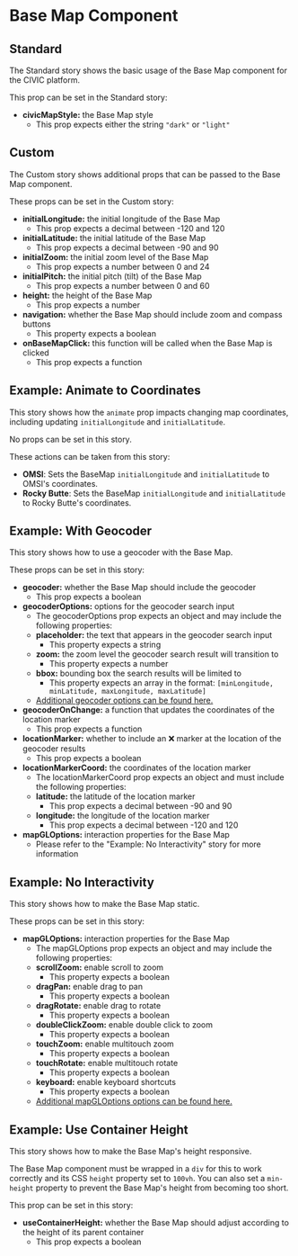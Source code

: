 # Base Map Component

## Standard

The Standard story shows the basic usage of the Base Map component for the CIVIC platform.

This prop can be set in the Standard story:

- **civicMapStyle:** the Base Map style
  - This prop expects either the string `"dark"` or `"light"`

## Custom

The Custom story shows additional props that can be passed to the Base Map component.

These props can be set in the Custom story:

- **initialLongitude:** the initial longitude of the Base Map
  - This prop expects a decimal between -120 and 120
- **initialLatitude:** the initial latitude of the Base Map
  - This prop expects a decimal between -90 and 90
- **initialZoom:** the initial zoom level of the Base Map
  - This prop expects a number between 0 and 24
- **initialPitch:** the initial pitch (tilt) of the Base Map
  - This prop expects a number between 0 and 60
- **height:** the height of the Base Map
  - This prop expects a number
- **navigation:** whether the Base Map should include zoom and compass buttons
  - This property expects a boolean
- **onBaseMapClick:** this function will be called when the Base Map is clicked
  - This prop expects a function

## Example: Animate to Coordinates

This story shows how the `animate` prop impacts changing map coordinates, including updating `initialLongitude` and `initialLatitude`.

No props can be set in this story.

These actions can be taken from this story:

- **OMSI**: Sets the BaseMap `initialLongitude` and `initialLatitude` to OMSI's coordinates.
- **Rocky Butte**: Sets the BaseMap `initialLongitude` and `initialLatitude` to Rocky Butte's coordinates.

## Example: With Geocoder

This story shows how to use a geocoder with the Base Map.

These props can be set in this story:

- **geocoder:** whether the Base Map should include the geocoder
  - This prop expects a boolean
- **geocoderOptions:** options for the geocoder search input
  - The geocoderOptions prop expects an object and may include the following properties:
  - **placeholder:** the text that appears in the geocoder search input
    - This property expects a string
  - **zoom:** the zoom level the geocoder search result will transition to
    - This property expects a number
  - **bbox:** bounding box the search results will be limited to
    - This property expects an array in the format:
      `[minLongitude, minLatitude, maxLongitude, maxLatitude]`
  - [Additional geocoder options can be found here.](https://github.com/mapbox/mapbox-gl-geocoder/blob/master/API.md)
- **geocoderOnChange:** a function that updates the coordinates of the location marker
  - This prop expects a function
- **locationMarker:** whether to include an ❌ marker at the location of the geocoder results
  - This prop expects a boolean
- **locationMarkerCoord:** the coordinates of the location marker
  - The locationMarkerCoord prop expects an object and must include the following properties:
  - **latitude:** the latitude of the location marker
    - This prop expects a decimal between -90 and 90
  - **longitude:** the longitude of the location marker
    - This prop expects a decimal between -120 and 120
- **mapGLOptions:** interaction properties for the Base Map
  - Please refer to the "Example: No Interactivity" story for more information

## Example: No Interactivity

This story shows how to make the Base Map static.

These props can be set in this story:

- **mapGLOptions:** interaction properties for the Base Map
  - The mapGLOptions prop expects an object and may include the following properties:
  - **scrollZoom:** enable scroll to zoom
    - This property expects a boolean
  - **dragPan:** enable drag to pan
    - This property expects a boolean
  - **dragRotate:** enable drag to rotate
    - This property expects a boolean
  - **doubleClickZoom:** enable double click to zoom
    - This property expects a boolean
  - **touchZoom:** enable multitouch zoom
    - This property expects a boolean
  - **touchRotate:** enable multitouch rotate
    - This property expects a boolean
  - **keyboard:** enable keyboard shortcuts
    - This property expects a boolean
  - [Additional mapGLOptions options can be found here.](https://github.com/uber/react-map-gl/blob/master/docs/components/interactive-map.md)

## Example: Use Container Height

This story shows how to make the Base Map's height responsive.

The Base Map component must be wrapped in a `div` for this to work correctly and its CSS `height` property set to `100vh`. You can also set a `min-height` property to prevent the Base Map's height from becoming too short.

This prop can be set in this story:

- **useContainerHeight:** whether the Base Map should adjust according to the height of its parent container
  - This prop expects a boolean
